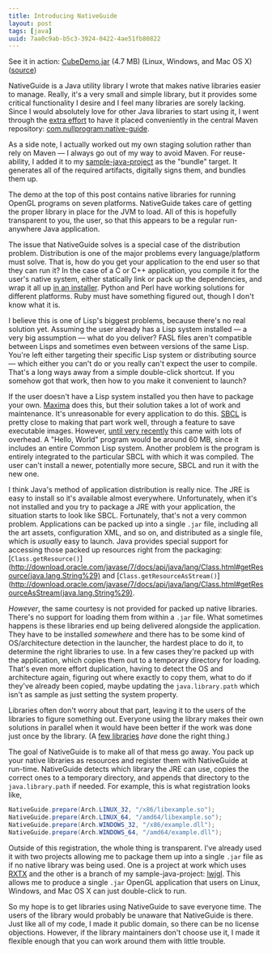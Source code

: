 ```yaml
---
title: Introducing NativeGuide
layout: post
tags: [java]
uuid: 7aa0c9ab-b5c3-3924-0422-4ae51fb80822
---
```


See it in action:
[CubeDemo.jar](https://github.com/downloads/skeeto/sample-java-project/CubeDemo.jar) (4.7 MB) (Linux, Windows, and Mac OS X) ([source](https://github.com/skeeto/sample-java-project/tree/lwjgl-cube))

NativeGuide is a Java utility library I wrote that makes native
libraries easier to manage. Really, it's a very small and simple
library, but it provides some critical functionality I desire and I
feel many libraries are sorely lacking. Since I would absolutely love
for other Java libraries to start using it, I went through the [extra
effort](http://docs.sonatype.org/x/SQBl) to have it placed
conveniently in the central Maven repository:
[com.nullprogram:native-guide](http://search.maven.org/#artifactdetails%7Ccom.nullprogram%7Cnative-guide%7C0.2%7Cjar).

As a side note, I actually worked out my own staging solution rather
than rely on Maven — I always go out of my way to avoid Maven. For
reuse-ability, I added it to my [sample-java-project](/blog/2010/10/04/)
as the "bundle" target. It generates all of the required artifacts,
digitally signs them, and bundles them up.

The demo at the top of this post contains native libraries for running
OpenGL programs on seven platforms. NativeGuide takes care of getting
the proper library in place for the JVM to load. All of this is
hopefully transparent to you, the user, so that this appears to be a
regular run-anywhere Java application.

The issue that NativeGuide solves is a special case of the
distribution problem. Distribution is one of the major problems every
language/platform must solve. That is, how do you get your application
to the end user so that they can run it? In the case of a C or C++
application, you compile it for the user's native system, either
statically link or pack up the dependencies, and wrap it all up [in an
installer](http://nsis.sourceforge.net/Main_Page). Python and Perl
have working solutions for different platforms. Ruby must have
something figured out, though I don't know what it is.

I believe this is one of Lisp's biggest problems, because there's no
real solution yet. Assuming the user already has a Lisp system
installed — a very big assumption — what do you deliver? FASL files
aren't compatible between Lisps and sometimes even between versions of
the same Lisp. You're left either targeting their specific Lisp system
or distributing source — which either you can't do or you really
can't expect the user to compile. That's a long ways away from a
simple double-click shortcut. If you somehow got that work, then how
to you make it convenient to launch?

If the user doesn't have a Lisp system installed you then have to
package your own. [Maxima](http://maxima.sourceforge.net/) does this,
but their solution takes a lot of work and maintenance. It's
unreasonable for every application to do
this. [SBCL](http://www.sbcl.org/) is pretty close to making that part
work well, through a feature to save executable images. However,
[until very recently](http://xach.livejournal.com/295584.html) this
came with lots of overhead. A "Hello, World" program would be around
60 MB, since it includes an entire Common Lisp system. Another problem
is the program is entirely integrated to the particular SBCL with
which it was compiled. The user can't install a newer, potentially
more secure, SBCL and run it with the new one.

I think Java's method of application distribution is really nice. The
JRE is easy to install so it's available almost
everywhere. Unfortunately, when it's not installed and you try to
package a JRE with your application, the situation starts to look like
SBCL. Fortunately, that's not a very common problem. Applications can
be packed up into a single `.jar` file, including all the art assets,
configuration XML, and so on, and distributed as a single file, which
is *usually* easy to launch. Java provides special support for
accessing those packed up resources right from the packaging:
[`Class.getResource()`](http://download.oracle.com/javase/7/docs/api/java/lang/Class.html#getResource(java.lang.String%29)
and
[`Class.getResourceAsStream()`](http://download.oracle.com/javase/7/docs/api/java/lang/Class.html#getResourceAsStream(java.lang.String%29).

*However*, the same courtesy is not provided for packed up native
libraries. There's no support for loading them from within a `.jar`
file. What sometimes happens is these libraries end up being delivered
alongside the application. They have to be installed *somewhere* and
there has to be some kind of OS/architecture detection in the
launcher, the hardest place to do it, to determine the right libraries
to use. In a few cases they're packed up with the application, which
copies them out to a temporary directory for loading. That's even more
effort duplication, having to detect the OS and architecture again,
figuring out where exactly to copy them, what to do if they've already
been copied, maybe updating the `java.library.path` which isn't as
sample as just setting the system property.

Libraries often don't worry about that part, leaving it to the users
of the libraries to figure something out. Everyone using the library
makes their own solutions in parallel when it would have been better
if the work was done just once by the library. (A [few
libraries](http://jline.sourceforge.net/#installation) *have* done the
right thing.)

The goal of NativeGuide is to make all of that mess go away. You pack
up your native libraries as resources and register them with
NativeGuide at run-time. NativeGuide detects which library the JRE can
use, copies the correct ones to a temporary directory, and appends
that directory to the `java.library.path` if needed. For example, this
is what registration looks like,

~~~java
NativeGuide.prepare(Arch.LINUX_32, "/x86/libexample.so");
NativeGuide.prepare(Arch.LINUX_64, "/amd64/libexample.so");
NativeGuide.prepare(Arch.WINDOWS_32, "/x86/example.dll");
NativeGuide.prepare(Arch.WINDOWS_64, "/amd64/example.dll");
~~~

Outside of this registration, the whole thing is transparent. I've
already used it with two projects allowing me to package them up into
a single `.jar` file as if no native library was being used. One is a
project at work which uses
[RXTX](http://rxtx.qbang.org/wiki/index.php/Main_Page) and the other
is a branch of my sample-java-project:
[lwjgl](https://github.com/skeeto/sample-java-project/tree/lwjgl). This
allows me to produce a single `.jar` OpenGL application that users on
Linux, Windows, and Mac OS X can just double-click to run.

So my hope is to get libraries using NativeGuide to save everyone
time. The users of the library would probably be unaware that
NativeGuide is there. Just like all of my code, I made it public
domain, so there can be no license objections. However, if the library
maintainers don't choose use it, I made it flexible enough that you
can work around them with little trouble.
